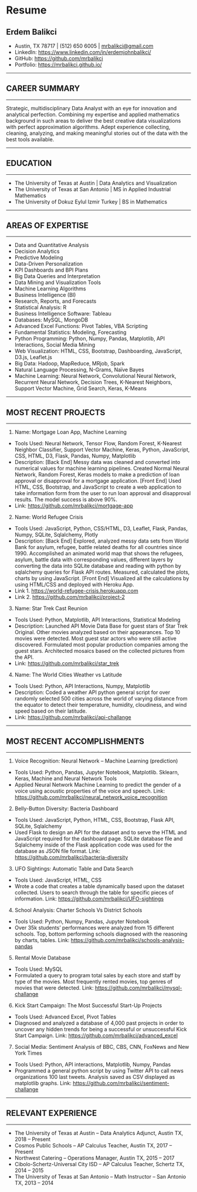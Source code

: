 # Resume 
## Erdem Balikci 

* Austin, TX 78717 | (512) 650 6005 | mrbalikci@gmail.com
* LinkedIn: https://www.linkedin.com/in/erdemjohnbalikci/
* GitHub: https://github.com/mrbalikci
* Portfolio: https://mrbalikci.github.io/
________________________________________
## CAREER SUMMARY
________________________________________
Strategic, multidisciplinary Data Analyst with an eye for innovation and analytical perfection. Combining my expertise and applied mathematics background in such areas to deliver the best creative data visualizations with perfect approximation algorithms. Adept experience collecting, cleaning, analyzing, and making meaningful stories out of the data with the best tools available.
________________________________________
## EDUCATION
________________________________________
* The University of Texas at Austin | Data Analytics and Visualization
* The University of Texas at San Antonio | MS in Applied Industrial Mathematics
* The University of Dokuz Eylul Izmir Turkey | BS in Mathematics
________________________________________
## AREAS OF EXPERTISE
________________________________________
* Data and Quantitative Analysis
* Decision Analytics
* Predictive Modeling
* Data-Driven Personalization
* KPI Dashboards and BPI Plans
* Big Data Queries and Interpretation
* Data Mining and Visualization Tools
* Machine Learning Algorithms
* Business Intelligence (BI)
* Research, Reports, and Forecasts
* Statistical Analysis: R
* Business Intelligence Software: Tableau
* Databases: MySQL, MongoDB	
* Advanced Excel Functions: Pivot Tables, VBA Scripting
* Fundamental Statistics: Modeling, Forecasting
* Python Programming: Python, Numpy, Pandas, Matplotlib, API Interactions, Social Media Mining
* Web Visualization: HTML, CSS, Bootstrap, Dashboarding, JavaScript, D3.js, Leaflet.js
* Big Data: Hadoop, MapReduce, MRjob, Spark
* Natural Language Processing, N-Grams, Naïve Bayes
* Machine Learning: Neural Network, Convolutional Neural Network, Recurrent Neural Network, Decision Trees, K-Nearest Neighbors, Support Vector Machine, Grid Search, Keras, K-Means
________________________________________
## MOST RECENT PROJECTS
________________________________________
1. Name: Mortgage Loan App, Machine Learning  
* Tools Used: Neural Network, Tensor Flow, Random Forest, K-Nearest Neighbor Classifier, Support Vector Machine, Keras, Python, JavaScript, CSS, HTML, D3, Flask, Pandas, Numpy, Matplotlib 
* Description: [Back End] Messy data was cleaned and converted into numerical values for machine learning pipelines. Created Normal Neural Network, Random Forest, Keras models to make a prediction of loan approval or disapproval for a mortgage application. [Front End] Used HTML, CSS, Bootstrap, and JavaScript to create a web application to take information form from the user to run loan approval and disapproval results. The model success is above 90%.  
* Link:  https://github.com/mrbalikci/mortgage-app 

2. Name: World Refugee Crisis
* Tools Used: JavaScript, Python, CSS/HTML, D3, Leaflet, Flask, Pandas, Numpy, SQLite, Sqlalchemy, Plotly
* Description: [Back End] Explored, analyzed messy data sets from World Bank for asylum, refugee, battle related deaths for all countries since 1990. Accomplished an animated world map that shows the refugees, asylum, battle data with corresponding values, different layers by converting the data into SQLite database and reading with python by sqlalchemy queries for Flask API routes. Measured, calculated the plots, charts by using JavaScript. [Front End] Visualized all the calculations by using HTML/CSS and deployed with Heroku App. 
* Link 1. https://world-refugee-crisis.herokuapp.com 
* Link 2. https://github.com/mrbalikci/project-2

3. Name: Star Trek Cast Reunion
* Tools Used: Python, Matplotlib, API Interactions, Statistical Modeling
* Description: Launched API Movie Data Base for guest stars of Star Trek Original. Other movies analyzed based on their appearances. Top 10 movies were detected. Most guest star actors who were still active discovered. Formulated most popular production companies among the guest stars. Architected mosaics based on the collected pictures from the API. 
* Link: https://github.com/mrbalikci/star_trek

4. Name: The World Cities Weather vs Latitude
* Tools Used: Python, API Interactions, Numpy, Matplotlib
* Description: Coded a weather API python general script for over randomly selected 500 cities across the world of varying distance from the equator to detect their temperature, humidity, cloudiness, and wind speed based on their latitude. 
* Link: https://github.com/mrbalikci/api-challange
________________________________________
## MOST RECENT ACCOMPLISHMENTS
________________________________________
1.	Voice Recognition: Neural Network – Machine Learning (prediction)
*	Tools Used: Python, Pandas, Jupyter Notebook, Matplotlib. Sklearn, Keras, Machine and Neural Network Tools
*	Applied Neural Network Machine Learning to predict the gender of a voice using acoustic properties of the voice and speech. Link: https://github.com/mrbalikci/neural_network_voice_recognition
2.	Belly-Button Diversity: Bacteria Dashboard
*	Tools Used: JavaScript, Python, HTML, CSS, Bootstrap, Flask API, SQLite, Sqlalchemy
*	Used Flask to design an API for the dataset and to serve the HTML and JavaScript required for the dashboard page. SQLite database file and Sqlalchemy inside of the Flask application code was used for the database as JSON file format. Link: https://github.com/mrbalikci/bacteria-diversity

3.	UFO Sightings: Automatic Table and Data Search 
*	Tools Used: JavaScript, HTML, CSS
*	Wrote a code that creates a table dynamically based upon the dataset collected. Users to search through the table for specific pieces of information. Link: https://github.com/mrbalikci/UFO-sightings

4.	School Analysis: Charter Schools Vs District Schools
*	Tools Used: Python, Numpy, Pandas, Jupyter Notebook
*	Over 35k students’ performances were analyzed from 15 different schools. Top, bottom performing schools diagnosed with the reasoning by charts, tables. Link: https://github.com/mrbalikci/schools-analysis-pandas

5.	Rental Movie Database
*	Tools Used: MySQL 
*	Formulated a query to program total sales by each store and staff by type of the movies. Most frequently rented movies, top genres of movies that were detected. Link: https://github.com/mrbalikci/mysql-challange

6.	Kick Start Campaign: The Most Successful Start-Up Projects 
*	Tools Used: Advanced Excel, Pivot Tables
*	Diagnosed and analyzed a database of 4,000 past projects in order to uncover any hidden trends for being a successful or unsuccessful Kick Start Campaign. Link: https://github.com/mrbalikci/advanced_excel

7.	Social Media: Sentiment Analysis of BBC, CBS, CNN, FoxNews and New York Times
*	Tools Used: Python, API interactions, Matplotlib, Numpy, Pandas
*	Programmed a general python script by using Twitter API to call news organizations 100 last tweets. Analysis saved as CSV displayed as matplotlib graphs. Link: https://github.com/mrbalikci/sentiment-challange
________________________________________
## RELEVANT EXPERIENCE 
________________________________________
* The University of Texas at Austin – Data Analytics Adjunct, Austin TX, 2018 – Present 
* Cosmos Public Schools – AP Calculus Teacher, Austin TX, 2017 – Present 
* Northwest Catering – Operations Manager, Austin TX, 2015 – 2017
* Cibolo-Schertz-Universal City ISD – AP Calculus Teacher, Schertz TX, 2014 – 2015
* The University of Texas at San Antonio – Math Instructor – San Antonio TX, 2013 – 2014

